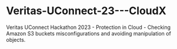 # Veritas-UConnect-23---CloudX
Veritas UConnect Hackathon 2023 - Protection in Cloud - Checking Amazon S3 buckets misconfigurations and avoiding manipulation of objects.
